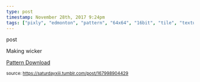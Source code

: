 ```yaml
---
type: post
timestamp: November 28th, 2017 9:24pm
tags: ["pixly", "edmonton", "pattern", "64x64", "16bit", "tile", "texture", "art"]
---
```

post
<a href="https://www.instagram.com/p/BcEMnH2nrMF/ "></a>

Making wicker


<a href="https://photos.app.goo.gl/2JFeziVRJUFJUxP52" target="_blank">Pattern Download</a>
 
      
      
      
      
      
  
<small>source: https://saturdayxiii.tumblr.com/post/167998904429</small>
